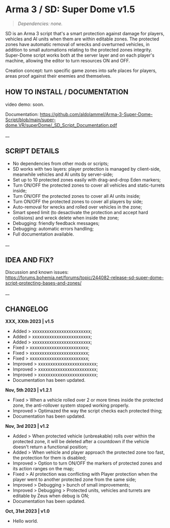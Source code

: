 # Arma 3 / SD: Super Dome v1.5
>*Dependencies: none.*

SD is an Arma 3 script that's a smart protection against damage for players, vehicles and AI units when them are within editable zones. The protected zones have automatic removal of wrecks and overturned vehicles, in addition to small automations relating to the protected zones integrity. Super-Dome script works both at the server layer and on each player's machine, allowing the editor to turn resources ON and OFF.

Creation concept: turn specific game zones into safe places for players, areas proof against their enemies and themselves.

## HOW TO INSTALL / DOCUMENTATION

video demo: soon.

Documentation: https://github.com/aldolammel/Arma-3-Super-Dome-Script/blob/main/super-dome.VR/superDome/_SD_Script_Documentation.pdf

__

## SCRIPT DETAILS

- No dependencies from other mods or scripts;
- SD works with two layers: player protection is managed by client-side, meanwhile vehicles and AI units by server-side; 
- Set up to 10 protected zones easily with drag-and-drop Eden markers;
- Turn ON/OFF the protected zones to cover all vehicles and static-turrets inside;
- Turn ON/OFF the protected zones to cover all AI units inside;
- Turn ON/OFF the protected zones to cover all players by side;
- Auto-removal for wrecks and rolled over vehicles in the zone;
- Smart speed limit (to desactivate the protection and accept hard collisions) and wreck delete when inside the zone;
- Debugging: friendly feedback messages;
- Debugging: automatic errors handling;
- Full documentation available.

__

## IDEA AND FIX?

Discussion and known issues: https://forums.bohemia.net/forums/topic/244082-release-sd-super-dome-script-protecting-bases-and-zones/

__

## CHANGELOG

**XXX, XXth 2023 | v1.5**
- Added > xxxxxxxxxxxxxxxxxxxxxxxx;
- Added > xxxxxxxxxxxxxxxxxxxxxxxx;
- Added > xxxxxxxxxxxxxxxxxxxxxxxx;
- Fixed > xxxxxxxxxxxxxxxxxxxxxxxx;
- Fixed > xxxxxxxxxxxxxxxxxxxxxxxx;
- Fixed > xxxxxxxxxxxxxxxxxxxxxxxx;
- Improved > xxxxxxxxxxxxxxxxxxxxxxxx;
- Improved > xxxxxxxxxxxxxxxxxxxxxxxx;
- Improved > xxxxxxxxxxxxxxxxxxxxxxxx;
- Documentation has been updated.

**Nov, 5th 2023 | v1.2.1**
- Fixed > When a vehicle rolled over 2 or more times inside the protected zone, the anti-rollover system stoped working properly.
- Improved > Optimazed the way the script checks each protected thing;
- Documentation has been updated.

**Nov, 3rd 2023 | v1.2**
- Added > When protected vehicle (unbreakable) rolls over within the protected zone, it will be deleted after a countdown if the vehicle doesn't return a functional position;
- Added > When vehicle and player approach the protected zone too fast, the protection for them is disabled;
- Improved > Option to turn ON/OFF the markers of protected zones and its action ranges on the map;
- Fixed > AI protection was conflicting with Player protection when the player went to another protected zone from the same side;
- Improved > Debugging > bunch of small improvements;
- Improved > Debugging > Protected units, vehicles and turrets are editable by Zeus when debug is ON;
- Documentation has been updated.

**Oct, 31st 2023 | v1.0**
- Hello world.
